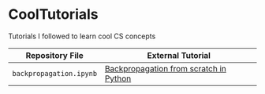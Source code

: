 # CoolTutorials
Tutorials I followed to learn cool CS concepts

| Repository File                     | External Tutorial                                |
|-------------------------------------|--------------------------------------------------|
| `backpropagation.ipynb`  | [Backpropagation from scratch in Python]([https://www.baeldung.com/java-tutorial](https://pyimagesearch.com/2021/05/06/backpropagation-from-scratch-with-python/)) |

